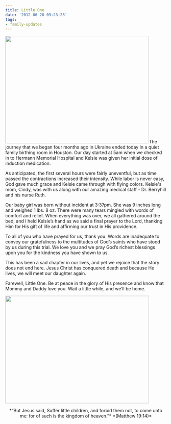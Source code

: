```yaml
---
title: Little One
date: '2012-06-26 09:23:28'
tags:
- family-updates
---
```


<a href="https://s3.amazonaws.com/images.ofreport.com/2012/06/2012-06-26-20.58.34.jpg"><img class="aligncenter size-medium wp-image-1555" title="2012-06-26 20.58.34" src="https://s3.amazonaws.com/images.ofreport.com/2012/06/2012-06-26-20.58.34-450x337.jpg" alt="" width="450" height="337" /></a>The journey that we began four months ago in Ukraine ended today in a quiet family birthing room in Houston. Our day started at 5am when we checked in to Hermann Memorial Hospital and Kelsie was given her initial dose of induction medication.

As anticipated, the first several hours were fairly uneventful, but as time passed the contractions increased their intensity. While labor is never easy, God gave much grace and Kelsie came through with flying colors. Kelsie's mom, Cindy, was with us along with our amazing medical staff - Dr. Berryhill and his nurse Ruth.

Our baby girl was born without incident at 3:37pm. She was 9 inches long and weighed 1 lbs. 8 oz. There were many tears mingled with words of comfort and relief. When everything was over, we all gathered around the bed, and I held Kelsie’s hand as we said a final prayer to the Lord, thanking Him for His gift of life and affirming our trust in His providence.

To all of you who have prayed for us, thank you. Words are inadequate to convey our gratefulness to the multitudes of God’s saints who have stood by us during this trial. We love you and we pray God’s richest blessings upon you for the kindness you have shown to us.

This has been a sad chapter in our lives, and yet we rejoice that the story does not end here. Jesus Christ has conquered death and because He lives, we will meet our daughter again.

Farewell, Little One. Be at peace in the glory of His presence and know that Mommy and Daddy love you. Wait a little while, and we’ll be home.

<a href="https://s3.amazonaws.com/images.ofreport.com/2012/06/2012-06-26-20.56.21.jpg"><img class="aligncenter size-medium wp-image-1556" title="2012-06-26 20.56.21" src="https://s3.amazonaws.com/images.ofreport.com/2012/06/2012-06-26-20.56.21-450x337.jpg" alt="" width="450" height="337" /></a>
<p style="text-align: center;">*“But Jesus said, Suffer little children, and forbid them not, to come unto me: for of such is the kingdom of heaven.”*
*(Matthew 19:14)*</p>
